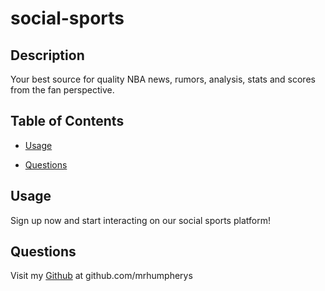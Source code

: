 # social-sports

## Description

Your best source for quality NBA news, rumors, analysis, stats and scores from the fan perspective.

## Table of Contents

* [Usage](#usage)

* [Questions](#questions)

## Usage

Sign up now and start interacting on our social sports platform!

## Questions

Visit my [Github](http://www.github.com/mrhumpherys) at github.com/mrhumpherys

